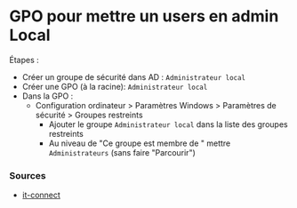 # GPO pour mettre un users en admin Local

Étapes :

- Créer un groupe de sécurité dans AD : `Administrateur local`
- Créer une GPO (à la racine): `Administrateur local`
- Dans la GPO : 
  - Configuration ordinateur > Paramètres Windows > Paramètres de sécurité > Groupes restreints
    - Ajouter le groupe `Administrateur local` dans la liste des groupes restreints
    - Au niveau de "Ce groupe est membre de " mettre `Administrateurs` (sans faire "Parcourir")


### Sources

- [it-connect](https://www.it-connect.fr/gpo-definir-un-utilisateur-administrateur-local-de-tous-les-pcs/)